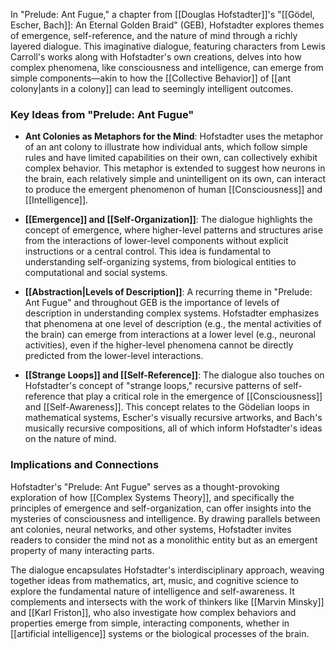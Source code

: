 In "Prelude: Ant Fugue," a chapter from [[Douglas Hofstadter]]'s "[[Gödel, Escher, Bach]]: An Eternal Golden Braid" (GEB), Hofstadter explores themes of emergence, self-reference, and the nature of mind through a richly layered dialogue. This imaginative dialogue, featuring characters from Lewis Carroll's works along with Hofstadter's own creations, delves into how complex phenomena, like consciousness and intelligence, can emerge from simple components—akin to how the [[Collective Behavior]] of [[ant colony|ants in a colony]] can lead to seemingly intelligent outcomes.

### Key Ideas from "Prelude: Ant Fugue"

- **Ant Colonies as Metaphors for the Mind**: Hofstadter uses the metaphor of an ant colony to illustrate how individual ants, which follow simple rules and have limited capabilities on their own, can collectively exhibit complex behavior. This metaphor is extended to suggest how neurons in the brain, each relatively simple and unintelligent on its own, can interact to produce the emergent phenomenon of human [[Consciousness]] and [[Intelligence]].

- **[[Emergence]] and [[Self-Organization]]**: The dialogue highlights the concept of emergence, where higher-level patterns and structures arise from the interactions of lower-level components without explicit instructions or a central control. This idea is fundamental to understanding self-organizing systems, from biological entities to computational and social systems.

- **[[Abstraction|Levels of Description]]**: A recurring theme in "Prelude: Ant Fugue" and throughout GEB is the importance of levels of description in understanding complex systems. Hofstadter emphasizes that phenomena at one level of description (e.g., the mental activities of the brain) can emerge from interactions at a lower level (e.g., neuronal activities), even if the higher-level phenomena cannot be directly predicted from the lower-level interactions.

- **[[Strange Loops]] and [[Self-Reference]]**: The dialogue also touches on Hofstadter's concept of "strange loops," recursive patterns of self-reference that play a critical role in the emergence of [[Consciousness]] and [[Self-Awareness]]. This concept relates to the Gödelian loops in mathematical systems, Escher's visually recursive artworks, and Bach's musically recursive compositions, all of which inform Hofstadter's ideas on the nature of mind.

### Implications and Connections

Hofstadter's "Prelude: Ant Fugue" serves as a thought-provoking exploration of how [[Complex Systems Theory]], and specifically the principles of emergence and self-organization, can offer insights into the mysteries of consciousness and intelligence. By drawing parallels between ant colonies, neural networks, and other systems, Hofstadter invites readers to consider the mind not as a monolithic entity but as an emergent property of many interacting parts.

The dialogue encapsulates Hofstadter's interdisciplinary approach, weaving together ideas from mathematics, art, music, and cognitive science to explore the fundamental nature of intelligence and self-awareness. It complements and intersects with the work of thinkers like [[Marvin Minsky]] and [[Karl Friston]], who also investigate how complex behaviors and properties emerge from simple, interacting components, whether in [[artificial intelligence]] systems or the biological processes of the brain.